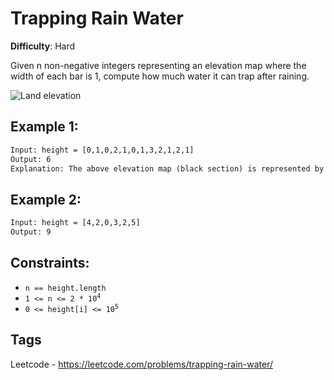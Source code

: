 # Trapping Rain Water

**Difficulty**: Hard

Given n non-negative integers representing an elevation map where the width of each bar is 1, compute how much water it can trap after raining.

![Land elevation](https://assets.leetcode.com/uploads/2018/10/22/rainwatertrap.png)

## Example 1:

```txt
Input: height = [0,1,0,2,1,0,1,3,2,1,2,1]
Output: 6
Explanation: The above elevation map (black section) is represented by array [0,1,0,2,1,0,1,3,2,1,2,1]. In this case, 6 units of rain water (blue section) are being trapped.
```

## Example 2:

```txt
Input: height = [4,2,0,3,2,5]
Output: 9
```

## Constraints:

- `n == height.length`
- <code>1 <= n <= 2 \* 10<sup>4</sup></code>
- <code>0 <= height[i] <= 10<sup>5</sup></code>

## Tags

Leetcode - https://leetcode.com/problems/trapping-rain-water/
